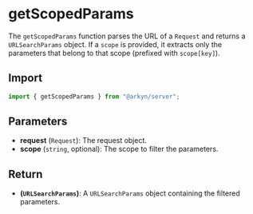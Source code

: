 # getScopedParams

The `getScopedParams` function parses the URL of a `Request` and returns a `URLSearchParams` object. If a `scope` is provided, it extracts only the parameters that belong to that scope (prefixed with `scope[key]`).

## Import

```ts
import { getScopedParams } from "@arkyn/server";
```

## Parameters

- **request** (`Request`): The request object.
- **scope** (`string`, optional): The scope to filter the parameters.

## Return

- **(`URLSearchParams`)**: A `URLSearchParams` object containing the filtered parameters.
